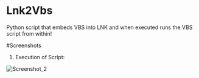 # Lnk2Vbs

Python script that embeds VBS into LNK and when executed runs the VBS script from within!

#Screenshots

1. Execution of Script:

![Screenshot_2](https://user-images.githubusercontent.com/60843949/199551813-95de2898-e762-455f-9f4d-cd3a78ef0037.png)


